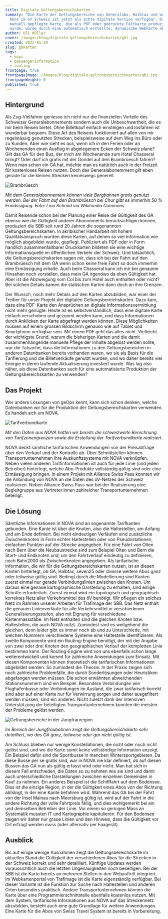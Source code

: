 ```yaml
---
title: Digitale Geltungsbereichskarten
summary: "Die Karte der Geltungsbereiche von Generalabo, Halbtax und weiteren
  Abos im öV Schweiz ist jetzt als echte digitale Version verfügbar. Die bislang
  manuell gepflegte Karte, die als PDF oder gedruckte Faltkarte produziert
  wurde, wurde durch eine automatisch erstellte, dynamische Webkarte abgelöst. "
author: Uli Müller
cover: /images/blog/digitale-geltungsbereichskarten/gb1.jpg
created: 2023-01-29
slug: gbkarten
tags:
  - maps
  - passengerinformation
  - routing
frontpage: true
frontpageImage: /images/blog/digitale-geltungsbereichskarten/gb1.jpg
frontpageWeight: 0
published: true
---
```

## Hintergrund

Als Zug-Vielfahrer geniesse ich nicht nur die finanziellen Vorteile des Schweizer Generalabonnements sondern auch die Unbeschwertheit, die es mir beim Reisen bietet. Ohne Billetkauf einfach einsteigen und losfahren ist wunderbar bequem. Diese Art des Reisens funktioniert auf allen von mir regelmässig genutzten Strecken, beispielsweise auf dem Weg ins Büro oder zu Kunden. Aber wie sieht es aus, wenn ich in den Ferien oder an Wochenenden einen Ausflug in abgelegenere Ecken der Schweiz plane? Gilt das GA für den Bus, der mich am Wochenende zum Hotel Chasseral bringt? Oder darf ich gratis mit der Gondel auf den Brambrüesch fahren? Wenn man schon ein GA hat, möchte man es natürlich auch in der Freizeit für kostenloses Reisen nutzen. Doch das Generalabonemment gilt eben gerade für die kleinen Strecken keineswegs generell. 

![Brambrüesch](/images/blog/digitale-geltungsbereichskarten/gb3.jpg)

*Mit dem Generalabonnement können viele Bergbahnen gratis genutzt werden. Bei der Fahrt auf den Brambrüesch bei Chur gibt es immerhin 50 % Ermässigung. Foto: Lino Schmid via Wikimedia Commons.*

Damit Reisende schon bei der Planung einer Reise die Gültigkeit des GA ebenso wie die Gültigkeit anderer Abonnements berücksichtigen können, produziert die SBB seit rund 20 Jahren die sogenannten Geltungsbereichskarten. In akribischer Handarbeit mit hohem Qualitätsanspruch wurden diese Karten, auf denen so viel Information wie möglich abgebildet wurde, gepflegt. Publiziert als PDF oder in Form handlich zusammenfaltbarer Druckkarten bildeten sie eine wichtige Informationsquelle im öffentlichen Verkehr der Schweiz. Und tatsächlich, die Geltungsbereichskarten sagen mir, dass ich bei der Fahrt auf den Brambrüesch mit dem GA wenn schon keine freie Fahrt so doch immerhin eine Ermässigung erhalte. Auch beim Chasseral kann ich mir bei genauem Hinsehen noch vorstellen, dass mein GA irgendwo da oben Gültigkeit hat. Aber ist die Abzweigung vom Col bis zum Hotel auch enthalten oder nicht? Bei solchen Details kamen die statischen Karten dann doch an ihre Grenzen. 

Der Wunsch, noch mehr Details auf den Karten abzubilden, war einer der Treiber für unser Projekt der digitalen Geltungsbereichskarten. Dazu kam, dass eine PDF-Karte den Ansprüchen an digitale Informationsvermittlung nicht mehr genügte. Heute ist es selbstverständlich, dass eine digitale Karte einfach verschoben und gezoomt werden kann, und dass Informationen durch Anklicken der Karte abgefragt werden können. Diese Möglichkeiten müssen auf einem grossen Bildschirm genauso wie auf Tablet und Smartphone verfügbar sein. Mit einem PDF geht das alles nicht. Vielleicht der wichtigste Grund, warum die bisherigen Karten und die damit zusammenhängende manuelle Pflege der Inhalte abgelöst werden sollte, war die Tatsache, dass die Informationen zu den Geltungsbereichen in anderen Datenbanken bereits vorhanden waren, wo sie als Basis für die Tarifierung und die Billetverkäufe genutzt wurden, und wo daher bereits viel Energie in deren laufende Aktualisierung investiert wurde. Was lag also näher, als diese Datenbanken auch für eine automatisierte Produktion der Geltungsbereichskarten zu verwenden?

## Das Projekt

Wer andere Lösungen von geOps kennt, kann sich schon denken, welche Datenbanken wir für die Produktion der Geltungsbereichskarten verwenden. Es handelt sich um NOVA. 

![Tarifverbundkarte](/images/blog/digitale-geltungsbereichskarten/gb2.png)

*Mit den Daten aus NOVA hatten wir bereits die schweizweite Berechnung von Tarifzonengrenzen sowie die Erstellung der Tarifverbundkarte realisiert.*

NOVA deckt sämtliche tarifarischen Anwendungen von der Preisabfrage über den Verkauf und der Kontrolle ab. Über Schnittstellen können Transportunternehmen ihre Auskunftssysteme mit NOVA verknüpfen. Neben vielen anderen Tarifinformationen ist auch für jede Linie (und jeden Betreiber) hinterlegt, welche Abo-Produkte vollständig gültig sind oder eine Ermässigung bringen. In einem Projekt mit Alliance Swiss Pass konnten wir die Anbindung von NOVA an die Daten des öV-Netzes der Schweiz realisieren. Neben Alliance Swiss Pass war bei der Realisierung eine Begleitgruppe aus Vertreter:innen zahlreicher Transportunternehmen beteiligt.

## Die Lösung

Sämtliche Informationen in NOVA sind an sogenannte Tarifkanten gebunden. Eine Kante ist über die Knoten, also die Haltestellen, am Anfang und am Ende definiert. Bei nicht eindeutigen Verläufen sind zusätzliche Zwischenknoten in Form echter Haltestellen oder von Pseudostationen, einfachen Punkten auf der Strecke angegeben. Für eine Fahrt von Olten nach Bern über die Neubaustrecke sind zum Beispiel Olten und Bern die Start- und Endknoten und, um den Fahrtverlauf eindeutig zu definieren, noch Bahn2000 als Zwischenknoten angegeben. Als tarifarische Information, die wir für die Geltungsbereichskarten nutzen, ist an diesen Kanten hinterlegt, ob GA, Halbtax, seven25 oder diverse weitere Abos ganz oder teilweise gültig sind. Bedingt durch die Modellierung sind Kanten zuerst einmal nur gerade Verbindungslinien zwischen den Knoten. Um daraus eine genaue kartographische Darstellung zu erhalten, sind einige Schritte erforderlich. 
Zuerst einmal wird ein topologisch und geographisch korrektes Netz aller Verkehrsmittel des öV benötigt. Wir pflegen ein solches Netz im Rahmen unserer Arbeiten für Trafimage der SBB. Das Netz enthält die genauen Linienverläufe für alle Verkehrsmittel in verschiedenen Generalisierungsstufen, also mit Eignung für verschiedene Kartenmassstäbe. Im Netz enthalten sind die gleichen Knoten bzw. Haltestellen, die auch NOVA nutzt. Zumindest sind es weitgehend die gleichen, denn leider gibt es immer noch ab und zu Unterschiede, mit welchen Nummern verschiedene Systeme eine Haltestelle identifizieren.
Als zweite Komponente wird ein Routing-Engine benötigt, der mit der Angabe von zwei oder drei Knoten den geographischen Verlauf der kompletten Linie bestimmen kann. Der Routing-Engine wird von uns ebenfalls schon lange weiterentwickelt und kommt für zahlreiche Anwendungen zum Einsatz.
Mit diesen Komponenten können theoretisch die tarifarischen Informationen abgebildet werden. So zumindest die Theorie. In der Praxis zeigen sich noch zahlreiche Problemfälle, die durch Sonderlösungen oder Heuristiken abgefangen werden müssen. Die schon erwähnten abweichenden Stationsnummern sind ein Beispiel. Besondere Verbindungen wie Flughafenbusse oder Verbindungen im Ausland, die zwar tarifarisch korrekt sind aber auf einer Karte nur für Verwirrung sorgen und daher ausgefiltert werden müssen, sind ein anderes. Nicht zuletzt dank der intensiven Unterstützung der beteiligten Transportunternehmen konnten die meisten der Probleme gelöst werden. 

![Geltungsbereiche in der Jungfrauregion](/images/blog/digitale-geltungsbereichskarten/gb1.jpg)

*Im Bereich der Jungfraubahnen zeigt die Geltungsbereichskarte sehr detailliert, wo das GA ganz, teilweise oder gar nicht gültig ist.*


Am Schluss blieben nur wenige Konstellationen, die nicht oder noch nicht gelöst sind, und wo die Karte somit keine vollständige Information anzeigt. Ein Beispiel dafür sind die Sportbusse in manchen Wintersportgebieten. Da diese Busse per se gratis sind, war in NOVA nie klar definiert, ob auf diesen Bussen das GA nun als gültig erfasst wird oder nicht. Man hat sich in diesem Fall entschieden, die Daten so zu nehmen wie sie sind und damit auch unterschiedliche Darstellungen zwischen einzelnen Gemeinden in Kauf zu nehmen. Ein anderes Beispiel ist die Schifffahrt auf dem Bodensee. Dies ist die einzige Region, in der die Gültigkeit eines Abos von der Richtung abhängt, in der eine Kante befahren wird. Während das GA bei der Fahrt von der Insel Mainau nach Meersburg gültig ist, wird auf der Fahrt in die andere Richtung der volle Fahrtpreis fällig, und dies wohlgemerkt bei ein und demselben Betreiber der Linie. Vor einem so geringen Mass an Systematik mussten IT und Kartographie kapitulieren. Für den Bodensee zeigen wir daher nur graue Linien und den Hinweis, dass die Gültigkeit vor Ort erfragt werden muss (oder alternativ per Faxgerät).

## Ausblick

Bis auf einige wenige Ausnahmen zeigt die Geltungsbereichskarte im aktuellen Stand die Gültigkeit der verschiedenen Abos für die Strecken in der Schweiz korrekt und sehr detailliert. 
Künftige Updates werden voraussichtlich auch die letzten Ungenauigkeiten noch beseitigen.  Bei der SBB ist die Karte bereits an mehreren Stellen in den Webauftritt integriert. Im Webkartenportal von Trafimage ist die Karte eigenständig verfügbar. Bei dieser Variante ist die Funktion zur Suche nach Haltestellen und anderen Orten besonders praktisch. Andere Transportunternehmen können die Karte über eine Programmierschnittstelle ebenfalls kostenlos nutzen. Mit dem System, tarifarische Informationen aus NOVA auf das Streckennetz abzubilden, besteht auch eine gute Grundlage für weitere Anwendungen. Eine Karte für die Abos von Swiss Travel System ist bereits in Vorbereitung.